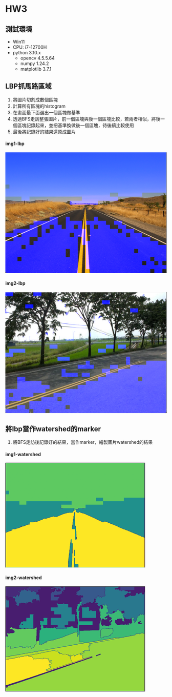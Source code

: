 # HW3

## 測試環境
- Win11
- CPU: i7-12700H
- python 3.10.x
    - opencv 4.5.5.64
    - numpy 1.24.2
    - matplotlib 3.7.1

## LBP抓馬路區域

1. 將圖片切割成數個區塊
2. 計算所有區塊的histogram
3. 在畫面最下面選出一個區塊做基準
4. 透過BFS走訪整張圖片，前一個區塊與後一個區塊比較，若兩者相似，將後一個區塊記錄起來，並把基準換做後一個區塊，待後續比較使用
5. 最後將記錄好的結果還原成圖片

#### img1-lbp
![image](imgs/lbp_result.png)

#### img2-lbp
![image](imgs/lbp_result2.png)

## 將lbp當作watershed的marker
1. 將BFS走訪後記錄好的結果，當作marker，繪製圖片watershed的結果

#### img1-watershed
![image](imgs/watershed_result1.png)

#### img2-watershed
![image](imgs/watershed_result2.png)

